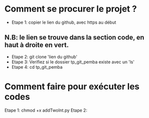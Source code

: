 # Comment se procurer le projet ?
- Etape 1: copier le lien du github, avec https au début
## N.B: le lien se trouve dans la section code, en haut à droite en vert.
- Etape 2: git clone 'lien du github'
- Etape 3: Verifiez si le dossier tp_git_pemba existe avec un 'ls'
- Etape 4: cd tp_git_pemba

# Comment faire pour exécuter les codes
Etape 1: chmod +x addTwoInt.py
Etape 2: 
